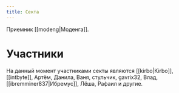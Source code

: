 ```yaml
---
title: Секта
---
```

Приемник [[modeng|Моденга]].
# Участники

На данный момент участниками секты являются
[[kirbo|Kirbo]], [[intbyte]], Артём, Данила, Ваня, стульчик, gavrix32, Влад, [[ibremminer837|Ибремус]], Лёша, Рафаил и другие. 
